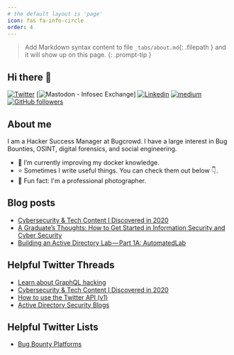 ```yaml
---
# the default layout is 'page'
icon: fas fa-info-circle
order: 4
---
```


> Add Markdown syntax content to file `_tabs/about.md`{: .filepath } and it will show up on this page.
{: .prompt-tip }


## Hi there 👋

[![Twitter](https://img.shields.io/badge/-Twitter-222222?style=flat-square&logo=twitter&logoColor=white&link=https://twitter.com/drunkrhin0)](https://twitter.com/drunkrhin0)
[![Mastodon - Infosec Exchange](https://img.shields.io/mastodon/follow/109299352016876860?domain=https%3A%2F%2Finfosec.exchange&style=social)]
[![Linkedin](https://img.shields.io/badge/-LinkedIn-222222?style=flat-square&logo=Linkedin&logoColor=white&link=https://www.linkedin.com/in/engincan-veske-b4a75b145/)](https://www.linkedin.com/in/tawilr/)
[![medium](https://aleen42.github.io/badges/src/medium.svg)](https://medium.com/@drunkrhin0)
[![GitHub followers](https://img.shields.io/github/followers/drunkrhin0.svg?style=social&label=Follow&maxAge=2592000)](https://github.com/drunkrhin0?tab=followers)

## About me

I am a Hacker Success Manager at Bugcrowd. I have a large interest in Bug Bounties, OSINT, digital forensics, and social engineering.

- 🔭 I’m currently improving my docker knowledge.
- ⭐️ Sometimes I write useful things. You can check them out below 👇.
- 📸 Fun fact: I'm a professional photographer.

## Blog posts

- [Cybersecurity &amp; Tech Content I Discovered in 2020](/_posts/cybersecurity-tech-content-i-discovered-in-2020/index.html)
- [A Graduate’s Thoughts: How to Get Started in Information Security and Cyber Security](/_posts/2020-02-03-a-graduates-thoughts-how-to-get-started-in-information-security-and-cyber-security.md)
- [Building an Active Directory Lab — Part 1A: AutomatedLab](/_site/posts/building-an-active-directory-lab-part-1a-automatedlab/index.html)

## Helpful Twitter Threads

- [Learn about GraphQL hacking](https://twitter.com/drunkrhin0/status/1375038146409271300)
- [Cybersecurity &amp; Tech Content I Discovered in 2020](https://twitter.com/drunkrhin0/status/1344130685817085959)
- [How to use the Twitter API (v1)](https://twitter.com/drunkrhin0/status/1397099084704485379)
- [Active Directory Security Blogs](https://twitter.com/drunkrhin0/status/1564757368168099840)

## Helpful Twitter Lists

- [Bug Bounty Platforms](https://twitter.com/i/lists/1580830663925981184)
